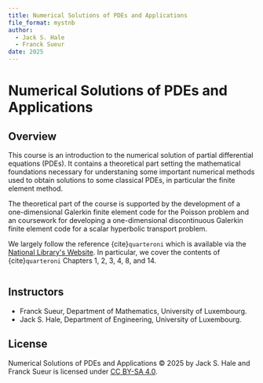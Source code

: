 ```yaml
---
title: Numerical Solutions of PDEs and Applications
file_format: mystnb
author:
  - Jack S. Hale
  - Franck Sueur
date: 2025
---
```


# Numerical Solutions of PDEs and Applications

## Overview

This course is an introduction to the numerical solution of partial
differential equations (PDEs). It contains a theoretical part setting the
mathematical foundations necessary for understaning some important numerical
methods used to obtain solutions to some classical PDEs, in particular the
finite element method. 

The theoretical part of the course is supported by the development of a
one-dimensional Galerkin finite element code for the Poisson problem and an
coursework for developing a one-dimensional discontinuous Galerkin finite
element code for a scalar hyperbolic transport problem.

We largely follow the reference {cite}`quarteroni` which is available via the
[National Library's Website](https://a-z.lu). In particular, we cover the
contents of {cite}`quarteroni` Chapters 1, 2, 3, 4, 8, and 14.

```{bibliography}
```

## Instructors

- Franck Sueur, Department of Mathematics, University of Luxembourg.
- Jack S. Hale, Department of Engineering, University of Luxembourg.

## License

Numerical Solutions of PDEs and Applications © 2025 by Jack S. Hale and Franck
Sueur is licensed under [CC BY-SA 4.0](https://creativecommons.org/licenses/by-sa/4.0/).
